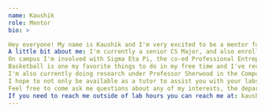 ```yaml
---
name: Kaushik
role: Mentor
bio: >

Hey everyone! My name is Kaushik and I'm very excited to be a mentor for CS16 this quarter.
A little bit about me: I'm currently a senior CS Major, and also enrolled in the BS/MS program.
On campus I'm involved with Sigma Eta Pi, the co-ed Professional Entrepreneurship Fraternity and Indus, a cultural organization.
Basketball is one my favorite things to do in my free time and I've recently picked up meditation as a daily practice.
I'm also currently doing research under Professor Sherwood in the Computer Architecture Lab.
I hope to not only be available as a tutor to assist you with your labs and assignments, but also as a resource.
Feel free to come ask me questions about any of my interests, the department, or anything in general!
If you need to reach me outside of lab hours you can reach me at: kaushik@ucsb.edu. Looking forward to meeting you!
---
```

